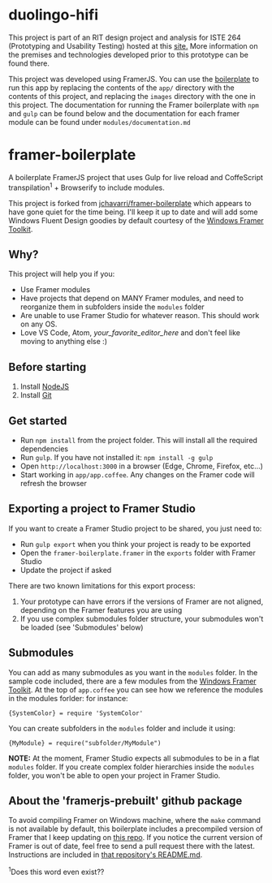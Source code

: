 # duolingo-hifi

This project is part of an RIT design project and analysis for ISTE 264 
(Prototyping and Usability Testing) hosted at this 
[site.](https://people.rit.edu/~lwm2120/ISTE264/projectSite)  More 
information on the premises and technologies developed prior to this 
prototype can be found there.

This project was developed using FramerJS.  You can use the 
[boilerplate](https://github.com/jchavarri/framer-boilerplate) to run this app by replacing the contents of the `app/` directory with the contents of this project, and replacing the `images` directory with the one in this project. The documentation for running the Framer boilerplate with `npm` and `gulp` 
can be found below and the documentation for each 
framer module can be found under `modules/documentation.md`


# framer-boilerplate
A boilerplate FramerJS project that uses Gulp for live reload and CoffeScript transpilation<sup>1</sup> + Browserify to include modules.

This project is forked from [jchavarri/framer-boilerplate](https://github.com/jchavarri/framer-boilerplate) which appears to have gone quiet for the time being. I'll keep it up to date and will add some Windows Fluent Design goodies by default courtesy of the [Windows Framer Toolkit](https://github.com/Microsoft/windows-framer-toolkit).

## Why?

This project will help you if you:

- Use Framer modules
- Have projects that depend on MANY Framer modules, and need to reorganize them in subfolders inside the `modules` folder
- Are unable to use Framer Studio for whatever reason. This should work on any OS. 
- Love VS Code, Atom, *your_favorite_editor_here* and don't feel like moving to anything else :)

## Before starting

1. Install [NodeJS](https://nodejs.org/en/download/)
2. Install [Git](https://git-scm.com/)

## Get started

- Run `npm install` from the project folder. This will install all the required dependencies
- Run `gulp`. If you have not installed it: `npm install -g gulp`
- Open `http://localhost:3000` in a browser (Edge, Chrome, Firefox, etc...)
- Start working in `app/app.coffee`. Any changes on the Framer code will refresh the browser

## Exporting a project to Framer Studio

If you want to create a Framer Studio project to be shared, you just need to:

- Run `gulp export` when you think your project is ready to be exported
- Open the `framer-boilerplate.framer` in the `exports` folder with Framer Studio
- Update the project if asked

There are two known limitations for this export process:

1. Your prototype can have errors if the versions of Framer are not aligned, depending on the Framer features you are using
2. If you use complex submodules folder structure, your submodules won't be loaded (see 'Submodules' below)

## Submodules

You can add as many submodules as you want in the `modules` folder. In the sample code included, there are a few modules from the [Windows Framer Toolkit](https://github.com/Microsoft/windows-framer-toolkit). At the top of `app.coffee` you can see how we reference the modules in the modules forlder: for instance:

`{SystemColor} = require 'SystemColor'`

You can create subfolders in the `modules` folder and include it using:

`{MyModule} = require("subfolder/MyModule")`

**NOTE:** At the moment, Framer Studio expects all submodules to be in a flat `modules` folder. If you create complex folder hierarchies inside the `modules` folder, you won't be able to open your project in Framer Studio.

## About the 'framerjs-prebuilt' github package

To avoid compiling Framer on Windows machine, where the `make` command is not available by default, this boilerplate includes a precompiled version of Framer that I keep updating on [this repo](https://github.com/joeday/framerjs-prebuilt). If you notice the current version of Framer is out of date, feel free to send a pull request there with the latest. Instructions are included in [that repository's README.md](https://github.com/joetheday/framerjs-prebuilt/blob/master/README.md).

<sup>1</sup>Does this word even exist??
